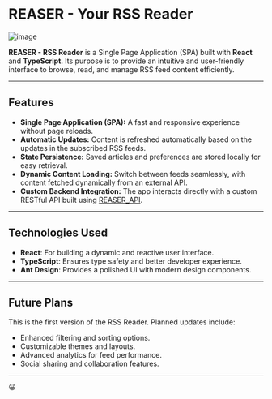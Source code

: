 # REASER - Your RSS Reader
![image](https://github.com/user-attachments/assets/d7ddd015-47d5-45eb-873a-c3a0dee69cbd)

**REASER - RSS Reader** is a Single Page Application (SPA) built with **React** and **TypeScript**. Its purpose is to provide an intuitive and user-friendly interface to browse, read, and manage RSS feed content efficiently.

---

## Features

- **Single Page Application (SPA):** A fast and responsive experience without page reloads.
- **Automatic Updates:** Content is refreshed automatically based on the updates in the subscribed RSS feeds.
- **State Persistence:** Saved articles and preferences are stored locally for easy retrieval.
- **Dynamic Content Loading:** Switch between feeds seamlessly, with content fetched dynamically from an external API.
- **Custom Backend Integration:** The app interacts directly with a custom RESTful API built using [REASER_API](https://github.com/soydeif/REASER_API).

---

## Technologies Used

- **React**: For building a dynamic and reactive user interface.
- **TypeScript**: Ensures type safety and better developer experience.
- **Ant Design**: Provides a polished UI with modern design components.

---

## Future Plans

This is the first version of the RSS Reader. Planned updates include:

- Enhanced filtering and sorting options.
- Customizable themes and layouts.
- Advanced analytics for feed performance.
- Social sharing and collaboration features.

---

😀 

 
